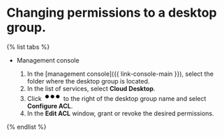 # Changing permissions to a desktop group.

{% list tabs %}

- Management console

  1. In the [management console]({{ link-console-main }}), select the folder where the desktop group is located.
  1. In the list of services, select **Cloud Desktop**.
  1. Click ![image](../../../_assets/options.svg) to the right of the desktop group name and select **Configure ACL**.
  1. In the **Edit ACL** window, grant or revoke the desired permissions.

{% endlist %}
